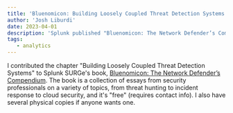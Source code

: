 ```yaml
---
title: 'Bluenomicon: Building Loosely Coupled Threat Detection Systems'
author: 'Josh Liburdi'
date: 2023-04-01
description: 'Splunk published "Bluenomicon: The Network Defender’s Compendium," which I contributed to!'
tags:
   - analytics
---
```


I contributed the chapter "Building Loosely Coupled Threat Detection Systems" to Splunk SURGe's book, [Bluenomicon: The Network Defender’s Compendium](https://www.splunk.com/en_us/form/the-network-defenders-compendium.html). The book is a collection of essays from security professionals on a variety of topics, from threat hunting to incident response to cloud security, and it's "free" (requires contact info). I also have several physical copies if anyone wants one.

